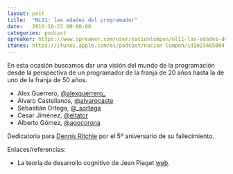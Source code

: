 ```yaml
---
layout: post
title:  "NL11: las edades del programador"
date:   2016-10-23 00:00:00
categories: podcast
spreaker: https://www.spreaker.com/user/nacionlumpen/nl11-las-edades-del-programador
itunes: https://itunes.apple.com/es/podcast/nacion-lumpen/id1023465004?l=en&mt=2
---
```


En esta ocasión buscamos dar una visión del mundo de la programación desde la
perspectiva de un programador de la franja de 20 años hasta la de uno de la
franja de 50 años.

 - Alex Guerrero, [@alexguerrero_](https://twitter.com/alexguerrero_) 
 - Álvaro Castellanos, [@alvarocaste](https://twitter.com/alvarocaste) 
 - Sebastián Ortega, [@_sortega](https://twitter.com/_sortega) 
 - Cesar Jiménez, [@eltator](https://twitter.com/eltator) 
 - Alberto Gómez, [@agocorona](https://twitter.com/agocorona) 

Dedicatoria para [Dennis Ritchie][dennis] por el 5º aniversario de su fallecimiento.

[dennis]: https://en.wikipedia.org/wiki/Dennis_Ritchie

Enlaces/referencias:

 - La teoría de desarrollo cognitivo de Jean Piaget
   [web](https://en.wikipedia.org/wiki/Piaget%27s_theory_of_cognitive_development).
